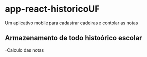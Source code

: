 # app-react-historicoUF
Um aplicativo mobile para cadastrar cadeiras e contolar as notas

## Armazenamento de todo histoórico escolar
-Calculo das notas
